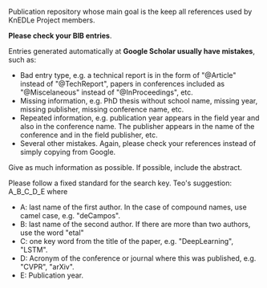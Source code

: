 Publication repository whose main goal is the keep all references used by KnEDLe Project members.

**Please check your BIB entries**. 

Entries generated automatically at **Google Scholar usually have mistakes**, such as:
* Bad entry type, e.g. a technical report is in the form of "@Article" instead of "@TechReport", papers in conferences included as "@Miscelaneous" instead of "@InProceedings", etc.
* Missing information, e.g. PhD thesis without school name, missing year, missing publisher, missing conference name, etc.
* Repeated information, e.g. publication year appears in the field year and also in the conference name. The publisher appears in the name of the conference and in the field publisher, etc.
* Several other mistakes. Again, please check your references instead of simply copying from Google.

Give as much information as possible. If possible, include the abstract.

Please follow a fixed standard for the search key. Teo's suggestion: 
A_B_C_D_E
where
* A: last name of the first author. In the case of compound names, use camel case, e.g. "deCampos".
* B: last name of the second author. If there are more than two authors, use the word "etal"
* C: one key word from the title of the paper, e.g. "DeepLearning", "LSTM".
* D: Acronym of the conference or journal where this was published, e.g. "CVPR", "arXiv".
* E: Publication year.
